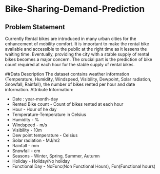 # Bike-Sharing-Demand-Prediction
## Problem Statement
Currently Rental bikes are introduced in many urban cities for the enhancement of mobility comfort. 
It is important to make the rental bike available and accessible to the public at the right time as it lessens
the waiting time. Eventually, providing the city with a stable supply of
rental bikes becomes a major concern. The crucial part is the prediction
of bike count required at each hour for the stable supply of rental bikes.

##Data Description
The dataset contains weather information (Temperature, Humidity, Windspeed, Visibility, Dewpoint, Solar radiation, Snowfall, Rainfall), the number of bikes rented per hour and date information.
Attribute Information:
* Date : year-month-day
* Rented Bike count - Count of bikes rented at each hour
* Hour - Hour of he day
* Temperature-Temperature in Celsius
* Humidity - %
* Windspeed - m/s
* Visibility - 10m
* Dew point temperature - Celsius
* Solar radiation - MJ/m2
* Rainfall - mm
* Snowfall - cm
* Seasons - Winter, Spring, Summer, Autumn
* Holiday - Holiday/No holiday
* Functional Day - NoFunc(Non Functional Hours), Fun(Functional hours)
